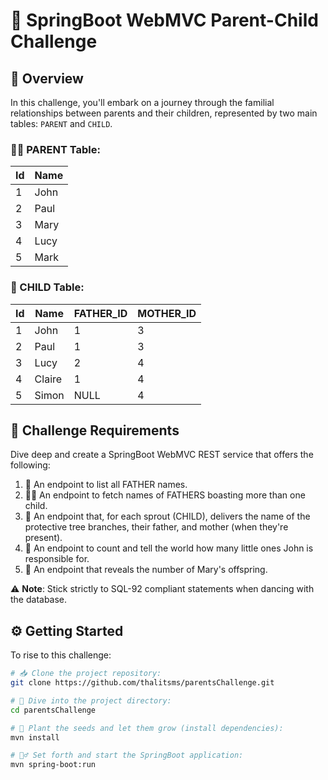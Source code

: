 # 🚀 SpringBoot WebMVC Parent-Child Challenge

## 📖 Overview

In this challenge, you'll embark on a journey through the familial relationships between parents and their children, represented by two main tables: `PARENT` and `CHILD`.

### 🧑‍🦱 PARENT Table:

| Id | Name |
|---|------|
| 1 | John |
| 2 | Paul |
| 3 | Mary |
| 4 | Lucy |
| 5 | Mark |

### 👶 CHILD Table:

| Id | Name   | FATHER_ID | MOTHER_ID |
|----|-------|-----------|-----------|
| 1  | John  | 1         | 3         |
| 2  | Paul  | 1         | 3         |
| 3  | Lucy  | 2         | 4         |
| 4  | Claire| 1         | 4         |
| 5  | Simon | NULL      | 4         |

## 🎯 Challenge Requirements

Dive deep and create a SpringBoot WebMVC REST service that offers the following:

1. 📜 An endpoint to list all FATHER names.
2. 🕵️‍♂️ An endpoint to fetch names of FATHERS boasting more than one child.
3. 🌳 An endpoint that, for each sprout (CHILD), delivers the name of the protective tree branches, their father, and mother (when they're present).
4. 🧮 An endpoint to count and tell the world how many little ones John is responsible for.
5. 📌 An endpoint that reveals the number of Mary's offspring.

⚠️ **Note**: Stick strictly to SQL-92 compliant statements when dancing with the database.

## ⚙️ Getting Started

To rise to this challenge:

```bash
# 📥 Clone the project repository:
git clone https://github.com/thalitsms/parentsChallenge.git

# 📁 Dive into the project directory:
cd parentsChallenge

# 🌱 Plant the seeds and let them grow (install dependencies):
mvn install

# 🚴‍♂️ Set forth and start the SpringBoot application:
mvn spring-boot:run

